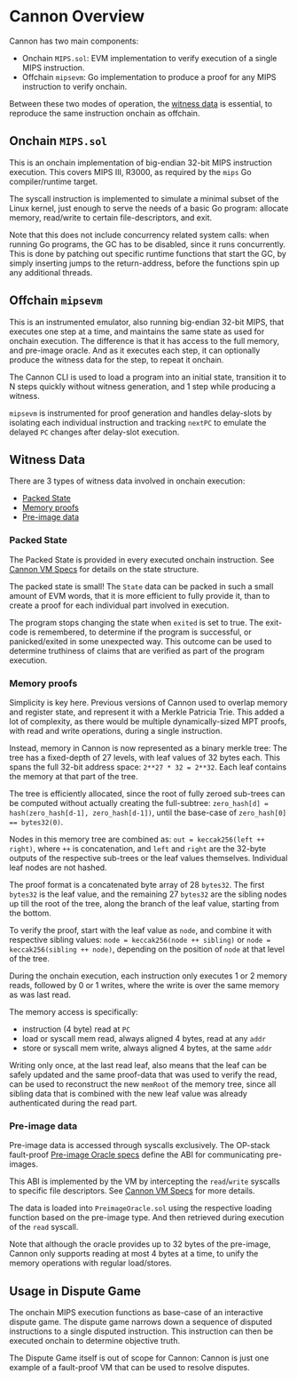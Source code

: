 # Cannon Overview

Cannon has two main components:
- Onchain `MIPS.sol`: EVM implementation to verify execution of a single MIPS instruction.
- Offchain `mipsevm`: Go implementation to produce a proof for any MIPS instruction to verify onchain.

Between these two modes of operation, the [witness data](#witness-data) is essential,
to reproduce the same instruction onchain as offchain.

## Onchain `MIPS.sol`

This is an onchain implementation of big-endian 32-bit MIPS instruction execution.
This covers MIPS III, R3000, as required by the `mips` Go compiler/runtime target.

The syscall instruction is implemented to simulate a minimal subset of the Linux kernel,
just enough to serve the needs of a basic Go program:
allocate memory, read/write to certain file-descriptors, and exit.

Note that this does not include concurrency related system calls: when running Go programs,
the GC has to be disabled, since it runs concurrently.
This is done by patching out specific runtime functions that start the GC,
by simply inserting jumps to the return-address, before the functions spin up any additional threads.


## Offchain `mipsevm`

This is an instrumented emulator, also running big-endian 32-bit MIPS, that executes one step at a time,
and maintains the same state as used for onchain execution.
The difference is that it has access to the full memory, and pre-image oracle.
And as it executes each step, it can optionally produce the witness data for the step, to repeat it onchain.

The Cannon CLI is used to load a program into an initial state,
transition it to N steps quickly without witness generation, and 1 step while producing a witness.

`mipsevm` is instrumented for proof generation and handles delay-slots by isolating each individual instruction
and tracking `nextPC` to emulate the delayed `PC` changes after delay-slot execution.

## Witness Data

There are 3 types of witness data involved in onchain execution:
- [Packed State](#packed-state)
- [Memory proofs](#memory-proofs)
- [Pre-image data](#pre-image-data)

### Packed State

The Packed State is provided in every executed onchain instruction.
See [Cannon VM Specs](https://github.com/ethereum-AIHI/specs/blob/main/specs/fault-proof/cannon-fault-proof-vm.md#state) for
details on the state structure.

The packed state is small! The `State` data can be packed in such a small amount of EVM words,
that it is more efficient to fully provide it, than to create a proof for each individual part involved in execution.

The program stops changing the state when `exited` is set to true. The exit-code is remembered,
to determine if the program is successful, or panicked/exited in some unexpected way.
This outcome can be used to determine truthiness of claims that are verified as part of the program execution.


### Memory proofs

Simplicity is key here. Previous versions of Cannon used to overlap memory and register state,
and represent it with a Merkle Patricia Trie.
This added a lot of complexity, as there would be multiple dynamically-sized MPT proofs,
with read and write operations, during a single instruction.

Instead, memory in Cannon is now represented as a binary merkle tree:
The tree has a fixed-depth of 27 levels, with leaf values of 32 bytes each.
This spans the full 32-bit address space: `2**27 * 32 = 2**32`.
Each leaf contains the memory at that part of the tree.

The tree is efficiently allocated, since the root of fully zeroed sub-trees
can be computed without actually creating the full-subtree: `zero_hash[d] = hash(zero_hash[d-1], zero_hash[d-1])`,
until the base-case of `zero_hash[0] == bytes32(0)`.

Nodes in this memory tree are combined as: `out = keccak256(left ++ right)`, where `++` is concatenation,
and `left` and `right` are the 32-byte outputs of the respective sub-trees or the leaf values themselves.
Individual leaf nodes are not hashed.

The proof format is a concatenated byte array of 28 `bytes32`. The first `bytes32` is the leaf value,
and the remaining 27 `bytes32` are the sibling nodes up till the root of the tree,
along the branch of the leaf value, starting from the bottom.

To verify the proof, start with the leaf value as `node`, and combine it with respective sibling values:
`node = keccak256(node ++ sibling)` or `node = keccak256(sibling ++ node)`,
depending on the position of `node` at that level of the tree.

During the onchain execution, each instruction only executes 1 or 2 memory reads, followed by 0 or 1 writes,
where the write is over the same memory as was last read.

The memory access is specifically:
- instruction (4 byte) read at `PC`
- load or syscall mem read, always aligned 4 bytes, read at any `addr`
- store or syscall mem write, always aligned 4 bytes, at the same `addr`

Writing only once, at the last read leaf, also means that the leaf can be safely updated and the same proof-data
that was used to verify the read, can be used to reconstruct the new `memRoot` of the memory tree,
since all sibling data that is combined with the new leaf value was already authenticated during the read part.

### Pre-image data

Pre-image data is accessed through syscalls exclusively.
The OP-stack fault-proof [Pre-image Oracle specs](https://github.com/ethereum-AIHI/specs/blob/main/specs/fault-proof/index.md#pre-image-oracle)
define the ABI for communicating pre-images.

This ABI is implemented by the VM by intercepting the `read`/`write` syscalls to specific file descriptors. See [Cannon VM Specs](https://github.com/ethereum-AIHI/specs/blob/main/specs/fault-proof/cannon-fault-proof-vm.md#io) for more details.

The data is loaded into `PreimageOracle.sol` using the respective loading function based on the pre-image type.
And then retrieved during execution of the `read` syscall.

Note that although the oracle provides up to 32 bytes of the pre-image,
Cannon only supports reading at most 4 bytes at a time, to unify the memory operations with regular load/stores.


## Usage in Dispute Game

The onchain MIPS execution functions as base-case of an interactive dispute game.
The dispute game narrows down a sequence of disputed instructions to a single disputed instruction.
This instruction can then be executed onchain to determine objective truth.

The Dispute Game itself is out of scope for Cannon: Cannon is just one example of a fault-proof VM that
can be used to resolve disputes.
